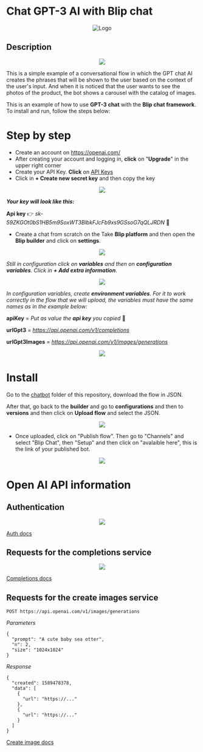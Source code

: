 # Chat GPT-3 AI with Blip chat
<div align="center">  
  
![Logo](https://1000logos.net/wp-content/uploads/2023/02/ChatGPT-Logo.png "Open AI")
  
</div>

## Description

<p align="center">
<img src="src/assets/finalGIFGPT.gif">
</p>

This is a simple example of a conversational flow in which the GPT chat AI creates the phrases that will be shown to the user based on the context of the user's input. And when it is noticed that the user wants to see the photos of the product, the bot shows a carousel with the catalog of images.

This is an example of how to use **GPT-3 chat** with the **Blip chat framework**.
To install and run, follow the steps below:

# Step by step
* Create an account on https://openai.com/
* After creating your account and logging in, **click** on "**Upgrade**" in the upper right corner
* Create your API Key. **Click** on [API Keys](https://platform.openai.com/account/api-keys) 
* Click in **+ Create new secret key** and then copy the key

<p align="center">
<img src="src/assets/copyKey.PNG">
</p>

***Your key will look like this:***

**Api key** 👉 *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* 🔑

* Create a chat from scratch on the Take **Blip platform** and then open the **Blip builder** and click on **settings**.

<p align="center">
<img src="src/assets/config.PNG">
</p>

*Still in configuration click on **variables** and then on **configuration variables**. Click in **+ Add extra information***.

<p align="center">
<img src="src/assets/configextra.PNG">
</p>

*In configuration variables, create **environment variables**.*
*For it to work correctly in the flow that we will upload, the variables must have the same names as in the example below:*

**apiKey** = *Put as value the **api key** you copied* 🔑

**urlGpt3** = *https://api.openai.com/v1/completions*

**urlGpt3Images** = *https://api.openai.com/v1/images/generations*

<p align="center">
<img src="src/assets/enviroment.PNG">
</p>

# Install

Go to the [chatbot](https://github.com/cristiano-muroni/ChatGPTandBLIP/tree/main/chatbot) folder of this repository, download the flow in JSON.

After that, go back to the **builder** and go to **configurations** and then to **versions** and then click on **Upload flow** and select the JSON.

<p align="center">
<img src="src/assets/upload.PNG">
</p>


* Once uploaded, click on "Publish flow".
Then go to "Channels" and select "Blip Chat", then "Setup" and then click on "avalaible here", this is the link of your published bot.

<p align="center">
<img src="src/assets/channelsetup.PNG">
</p>

# Open AI API information

## Authentication

<p align="center">
<img src="src/assets/auth.PNG">
</p>

[Auth docs](https://platform.openai.com/docs/api-reference/authentication)

## Requests for the completions service

<p align="center">
<img src="src/assets/complet.PNG">
</p>

[Completions docs](https://platform.openai.com/docs/api-reference/chat/create)

## Requests for the create images service

```
POST https://api.openai.com/v1/images/generations
```
*Parameters*
```
{
  "prompt": "A cute baby sea otter",
  "n": 2,
  "size": "1024x1024"
}
```
*Response*
```
{
  "created": 1589478378,
  "data": [
    {
      "url": "https://..."
    },
    {
      "url": "https://..."
    }
  ]
}
```
[Create image docs](https://platform.openai.com/docs/api-reference/images/create)


